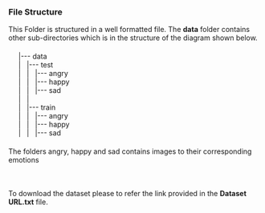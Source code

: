 <!DOCTYPE html>
<html lang="en">

<body>
    <h3>File Structure</h3>
    <div>This Folder is structured in a well formatted file. The <b>data</b> folder contains other sub-directories
        which is in the structure of the diagram shown below.
    </div>
    <div style="padding: 20px 0px 20px 20px;">
        |--- data <br>
        | &nbsp; |--- test <br>
        | &nbsp; | &nbsp; |--- angry <br>
        | &nbsp; | &nbsp; |--- happy <br>
        | &nbsp; | &nbsp; |--- sad <br>
        | &nbsp; | <br>
        | &nbsp; |--- train <br>
        | &nbsp; | &nbsp; |--- angry <br>
        | &nbsp; | &nbsp; |--- happy <br>
        | &nbsp; | &nbsp; |--- sad <br>
    </div>
    <div>
        The folders angry, happy and sad contains images to their corresponding emotions
    </div>
    <div style="margin-top: 50px;">To download the dataset please to refer the link provided in the <b>Dataset URL.txt</b> file.</div>
   </body>

</html>
